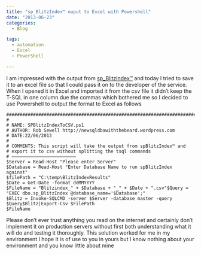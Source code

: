 ```yaml
---
title: "sp_BlitzIndex™ ouput to Excel with Powershell"
date: "2013-06-23" 
categories:
  - Blog

tags:
  - automation
  - Excel
  - PowerShell

---
```

I am impressed with the output from [sp_BlitzIndex™](http://www.brentozar.com/blitzindex/) and today I tried to save it to an excel file so that I could pass it on to the developer of the service. When I opened it in Excel and imported it from the csv file it didn’t keep the T-SQL in one column due the commas which bothered me so I decided to use Powershell to output the format to Excel as follows

    #############################################################################################
    #
    # NAME: SPBlitzIndexToCSV.ps1
    # AUTHOR: Rob Sewell http://newsqldbawiththebeard.wordpress.com
    # DATE:22/06/2013
    #
    # COMMENTS: This script will take the output from spBlitzIndex™ and
    # export it to csv without splitting the tsql commands
    # ————————————————————————
    $Server = Read-Host "Please enter Server"
    $Database = Read-Host "Enter Database Name to run spBlitzIndex against"
    $filePath = "C:\temp\BlitzIndexResults"
    $Date = Get-Date -format ddMMYYYY
    $FileName = "Blitzindex_" + $Database + "_" + $Date + ".csv"$Query = "EXEC dbo.sp_BlitzIndex @database_name='$Database';"
    $Blitz = Invoke-SQLCMD -server $Server -database master -query $Query$Blitz|Export-Csv $FilePath
    $FileName

Please don’t ever trust anything you read on the internet and certainly don’t implement it on production servers without first both understanding what it will do and testing it thoroughly. This solution worked for me in my environment I hope it is of use to you in yours but I know nothing about your environment and you know little about mine


